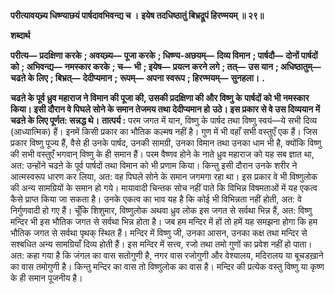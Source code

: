 **परीत्यावयच्र्य धिष्ण्याछयं पार्षदावभिवन्द्य च ।** **इयेष तदधिष्ठातुं बिभ्रद्रूपं हिरण्मयम् ॥ २९॥** 

**शब्दार्थ** 

**परीत्य—** **प्रदक्षिणा करके** **; अवयच्र्य—** **पूजा करके** **; धिष्ण्य-अछयम्—** **दिव्य विमान** **; पार्षदौ—** **दोनों पार्षदों को** **; अभिवन्द्य—** **नमस्कार करके** **; च—** **भी** **; इयेष—** **प्रयत्न करने लगे** **; तत्—** **उस यान** **; अधिष्ठातुम्—** **चढऩे के लिए** **; बिभ्रत्—** **देदीप्यमान** **;** **रूपम्—** **अपना स्वरूप** **; हिरण्मयम्—** **सुनहला।** **.** 

**चढऩे के पूर्व ध्रुव महाराज ने विमान की पूजा की, उसकी प्रदक्षिणा की और विष्णु के** **पार्षदों को भी नमस्कार किया। इसी दौरान वे पिघले सोने के समान तेजमय तथा देदीप्यमान हो** **उठे। इस प्रकार से वे उस दिव्ययान में चढऩे के लिए पूर्णत: सन्नद्ध थे।** **तात्पर्य :** परम जगत में यान, विष्णु के पार्षद तथा विष्णु स्वयं—ये सभी दिव्य (आध्यात्मिक) हैं। इनमें किसी प्रकार का भौतिक कल्मष नहीं है। गुण में भी वहाँ सभी वस्तुएँ एक हैं। जिस प्रकार विष्णु पूज्य हैं, वैसे ही उनके पार्षद, उनकी सामग्री, उनका विमान तथा उनका धाम भी है, क्योंकि विष्णु की सभी वस्तुएँ भगवान् विष्णु के ही समान हैं। परम वैष्णव होने के नाते ध्रुव महाराज को यह सब ज्ञात था, अत: उन्होंने चढऩे के पूर्व पार्षदों तथा विमान को भी प्रणाम किया। किन्तु इसी दौरान उनके शरीर ने आत्मस्वरूप धारण कर लिया, अत: वह पिघले सोने के समान जगमगा रहा था। इस प्रकार वे भी विष्णुलोक की अन्य सामग्रियों के समान हो गये। मायावादी चिन्तक सोच नहीं पाते कि विभिन्न विषमताओं में यह एकत्व कैसे प्राप्त किया जा सकता है। उनके एकत्व का भाव यह है कि कोई भी विभिन्नता नहीं होती, अत: वे निर्गुणवादी हो गए हैं। चूँकि शिशुमार, विष्णुलोक अथवा ध्रुव लोक इस जगत से सर्वथा भिन्न हैं, अत: विष्णु मन्दिर भी इस भौतिक जगत से सर्वथा भिन्न होता है। जब हम मन्दिर में हों तो हमें यह समझना होगा कि हम भौतिक जगत से सर्वथा पृथक् स्थित हैं। मन्दिर में विष्णु जी, उनका आसन, उनका कक्ष तथा मन्दिर से सश्बधित अन्य सामग्रियाँ दिव्य होती हैं। इस मन्दिर में सत्त्व, रजो तथा तमो गुणों का प्रवेश नहीं हो पाता। अत: कहा गया है कि जंगल का वास सतोगुणी है, नगर वास रजोगुणी और वेश्यालय, मदिरालय या बूचडख़ाने का वास तमोगुणी है। किन्तु मन्दिर का वास तो विष्णुलोक का वास है। मन्दिर की प्रत्येक वस्तु विष्णु या कृष्ण के ही समान पूजनीय है।  